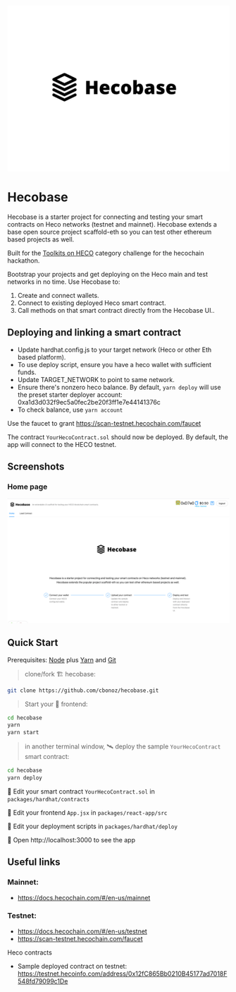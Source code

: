 <p align='center'>
    <img src='./img/logo_square.png'/>
</p>

# Hecobase

Hecobase is a starter project for connecting and testing your smart contracts on Heco networks (testnet and mainnet). Hecobase extends a base open source project scaffold-eth so you can test other ethereum based projects as well.

Built for the <a href="https://hecochain-hackathon.devpost.com/rules" target="_blank">Toolkits on HECO</a> category challenge for the hecochain hackathon.

Bootstrap your projects and get deploying on the Heco main and test networks in no time. Use Hecobase to:

1. Create and connect wallets.
2. Connect to existing deployed Heco smart contract.
3. Call methods on that smart contract directly from the Hecobase UI..

## Deploying and linking a smart contract

- Update hardhat.config.js to your target network (Heco or other Eth based platform).
- To use deploy script, ensure you have a heco wallet with sufficient funds.
- Update TARGET_NETWORK to point to same network.
- Ensure there's nonzero heco balance. By default, `yarn deploy` will use the preset starter deployer account: 0xa1d3d032f9ec5a0fec2be20f3ff1e7e44141376c
- To check balance, use `yarn account`

Use the faucet to grant https://scan-testnet.hecochain.com/faucet

The contract `YourHecoContract.sol` should now be deployed. By default, the app will connect to the HECO testnet.

## Screenshots

<h3>Home page</h3>
<p align='center'>
    <img src='./img/home.png'/>
</p>

## Quick Start

Prerequisites: [Node](https://nodejs.org/en/download/) plus [Yarn](https://classic.yarnpkg.com/en/docs/install/) and [Git](https://git-scm.com/downloads)

> clone/fork 🏗 hecobase:

```bash
git clone https://github.com/cbonoz/hecobase.git
```

> Start your 📱 frontend:

```bash
cd hecobase
yarn
yarn start
```

> in another terminal window, 🛰 deploy the sample `YourHecoContract` smart contract:

```bash
cd hecobase
yarn deploy
```

🔏 Edit your smart contract `YourHecoContract.sol` in `packages/hardhat/contracts`

📝 Edit your frontend `App.jsx` in `packages/react-app/src`

💼 Edit your deployment scripts in `packages/hardhat/deploy`

📱 Open http://localhost:3000 to see the app

## Useful links

### Mainnet:

- https://docs.hecochain.com/#/en-us/mainnet

### Testnet:

- https://docs.hecochain.com/#/en-us/testnet
- https://scan-testnet.hecochain.com/faucet

Heco contracts

- Sample deployed contract on testnet: https://testnet.hecoinfo.com/address/0x12fC865Bb0210B45177ad7018F548fd79099c1De
